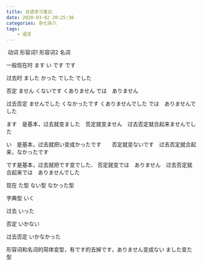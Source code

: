 ```yaml
---
title: 日语学习笔记
date: 2020-03-02 20:25:38
categories: 杂七杂八
tags:
	- 语言
---
```


​				动词			形容词1			形容词2				名词

一般现在时		ます			い				です				です

过去时			ました			かった			でした				でした

否定			ません			くないです		くありません			では　ありません

过去否定			ませんでした		くなかったです	くありませんでした	では　ありませんでした

<!-- more -->

ます　是基本，过去就变ました　否定就变ません　过去否定就合起来ませんでした

い　是基本，过去就把い变成かったです　　否定就变ないです　过去否定就合起来，なかったです

です是基本，过去就把です变でした、 否定就变では　ありません　过去否定就合起来では　ありませんでした





现在		た型		ない型		なかった型



字典型		いく

过去		いった

否定		いかない

过去否定		いかなかった



形容词和名词的简体变型，有です的去掉です，ありません变成ない ました变た型